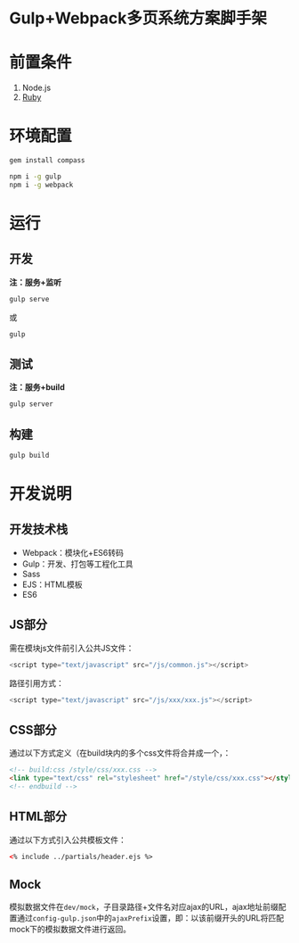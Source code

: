 Gulp+Webpack多页系统方案脚手架
===

# 前置条件
1. Node.js
2. [Ruby](http://www.ruby-lang.org/en/downloads/)

# 环境配置
```bash
gem install compass
```

```bash
npm i -g gulp
npm i -g webpack
```

# 运行
## 开发
**注：服务+监听**

```bash
gulp serve
```
或

```bash
gulp
```

## 测试
**注：服务+build**

```bash
gulp server
```

## 构建
```bash
gulp build
```

# 开发说明
## 开发技术栈

* Webpack：模块化+ES6转码
* Gulp：开发、打包等工程化工具
* Sass
* EJS：HTML模板
* ES6

## JS部分
需在模块js文件前引入公共JS文件：

```js
<script type="text/javascript" src="/js/common.js"></script>
```
路径引用方式：

```js
<script type="text/javascript" src="/js/xxx/xxx.js"></script>
```
## CSS部分
通过以下方式定义（在build块内的多个css文件将合并成一个，：

```html
<!-- build:css /style/css/xxx.css -->
<link type="text/css" rel="stylesheet" href="/style/css/xxx.css"></style>
<!-- endbuild -->
```
## HTML部分
通过以下方式引入公共模板文件：

```html
<% include ../partials/header.ejs %>
```

## Mock
模拟数据文件在```dev/mock```，子目录路径+文件名对应ajax的URL，ajax地址前缀配置通过```config-gulp.json```中的```ajaxPrefix```设置，即：以该前缀开头的URL将匹配mock下的模拟数据文件进行返回。